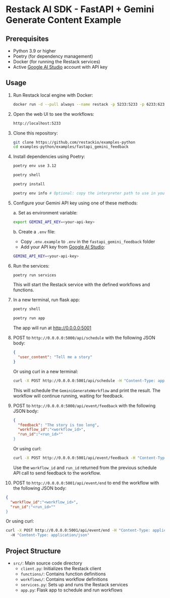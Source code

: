 # Restack AI SDK - FastAPI + Gemini Generate Content Example

## Prerequisites

- Python 3.9 or higher
- Poetry (for dependency management)
- Docker (for running the Restack services)
- Active [Google AI Studio](https://aistudio.google.com) account with API key

## Usage

1. Run Restack local engine with Docker:

   ```bash
   docker run -d --pull always --name restack -p 5233:5233 -p 6233:6233 -p 7233:7233 ghcr.io/restackio/restack:main
   ```

2. Open the web UI to see the workflows:

   ```bash
   http://localhost:5233
   ```

3. Clone this repository:

   ```bash
   git clone https://github.com/restackio/examples-python
   cd examples-python/examples/fastapi_gemini_feedback
   ```

4. Install dependencies using Poetry:

   ```bash
   poetry env use 3.12
   ```

   ```bash
   poetry shell
   ```

   ```bash
   poetry install
   ```

   ```bash
   poetry env info # Optional: copy the interpreter path to use in your IDE (e.g. Cursor, VSCode, etc.)
   ```

5. Configure your Gemini API key using one of these methods:

   a. Set as environment variable:

   ```bash
   export GEMINI_API_KEY=<your-api-key>
   ```

   b. Create a `.env` file:

   - Copy `.env.example` to `.env` in the `fastapi_gemini_feedback` folder
   - Add your API key from [Google AI Studio](https://aistudio.google.com):

   ```bash
   GEMINI_API_KEY=<your-api-key>
   ```

6. Run the services:

   ```bash
   poetry run services
   ```

   This will start the Restack service with the defined workflows and functions.

7. In a new terminal, run flask app:

   ```bash
   poetry shell
   ```

   ```bash
   poetry run app
   ```

   The app will run at http://0.0.0.0:5001

8. POST to `http://0.0.0.0:5000/api/schedule` with the following JSON body:

   ```json
   {
     "user_content": "Tell me a story"
   }
   ```

   Or using curl in a new terminal:

   ```bash
   curl -X POST http://0.0.0.0:5001/api/schedule -H "Content-Type: application/json" -d '{"user_content": "Tell me a story"}'
   ```

   This will schedule the `GeminiGenerateWorkflow` and print the result. The workflow will continue running, waiting for feedback.

9. POST to `http://0.0.0.0:5000/api/event/feedback` with the following JSON body:

   ```json
   {
     "feedback": "The story is too long",
     "workflow_id":"<workflow_id>",
     "run_id":"<run_id>""
   }
   ```

   Or using curl:

   ```bash
   curl -X POST http://0.0.0.0:5001/api/event/feedback -H "Content-Type: application/json" -d '{"feedback": "The story is too long", "workflow_id": "<workflow_id>", "run_id": "<run_id>"}'
   ```

   Use the `workflow_id` and `run_id` returned from the previous schedule API call to send feedback to the workflow.

10. POST to `http://0.0.0.0:5001/api/event/end` to end the workflow with the following JSON body:

```json
{
  "workflow_id":"<workflow_id>",
  "run_id":"<run_id>""
}
```

Or using curl:

```bash
curl -X POST http://0.0.0.0:5001/api/event/end -H "Content-Type: application/json" -d '{"workflow_id": "<workflow_id>", "run_id": "<run_id>"}'
  -H "Content-Type: application/json"
```

## Project Structure

- `src/`: Main source code directory
  - `client.py`: Initializes the Restack client
  - `functions/`: Contains function definitions
  - `workflows/`: Contains workflow definitions
  - `services.py`: Sets up and runs the Restack services
  - `app.py`: Flask app to schedule and run workflows
